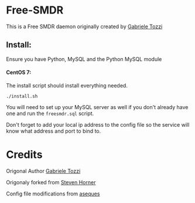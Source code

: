 # Free-SMDR
This is a Free SMDR daemon originally created by [Gabriele Tozzi](https://github.com/gtozzi/Free-SMDR)

## Install:
Ensure you have Python, MySQL and the Python MySQL module

#### CentOS 7:
The install script should install everything needed. 

```./install.sh```

You will need to set up your MySQL server as well if you don't already have one and run the `freesmdr.sql` script.

Don't forget to add your local ip address to the config file so the service will know what address and port to bind to.

# Credits
Origonal Author [Gabriele Tozzi](https://github.com/gtozzi/Free-SMDR)

Origonaly forked from [Steven Horner](https://github.com/stevenhorner/Free-SMDR)

Config file modifications from [aseques](https://github.com/aseques/Free-SMDR)
